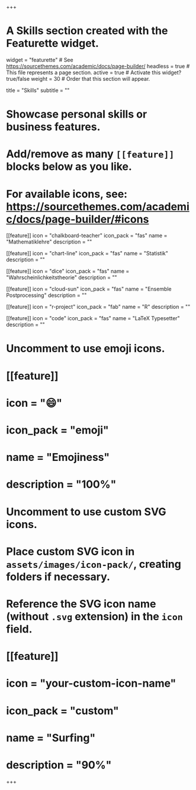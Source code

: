 +++
# A Skills section created with the Featurette widget.
widget = "featurette"  # See https://sourcethemes.com/academic/docs/page-builder/
headless = true  # This file represents a page section.
active = true  # Activate this widget? true/false
weight = 30  # Order that this section will appear.

title = "Skills"
subtitle = ""

# Showcase personal skills or business features.
#
# Add/remove as many `[[feature]]` blocks below as you like.
#
# For available icons, see: https://sourcethemes.com/academic/docs/page-builder/#icons

[[feature]]
  icon = "chalkboard-teacher"
  icon_pack = "fas"
  name = "Mathematiklehre"
  description = ""

[[feature]]
      icon = "chart-line"
      icon_pack = "fas"
      name = "Statistik"
      description = ""  

[[feature]]
      icon = "dice"
      icon_pack = "fas"
      name = "Wahrscheinlichkeitstheorie"
      description = ""  

[[feature]]
      icon = "cloud-sun"
      icon_pack = "fas"
      name = "Ensemble Postprocessing"
      description = ""  

[[feature]]
      icon = "r-project"
      icon_pack = "fab"
      name = "R"
      description = ""  

[[feature]]
      icon = "code"
      icon_pack = "fas"
      name = "LaTeX Typesetter"
      description = ""


# Uncomment to use emoji icons.
# [[feature]]
#  icon = ":smile:"
#  icon_pack = "emoji"
#  name = "Emojiness"
#  description = "100%"  

# Uncomment to use custom SVG icons.
# Place custom SVG icon in `assets/images/icon-pack/`, creating folders if necessary.
# Reference the SVG icon name (without `.svg` extension) in the `icon` field.
# [[feature]]
#  icon = "your-custom-icon-name"
#  icon_pack = "custom"
#  name = "Surfing"
#  description = "90%"

+++
